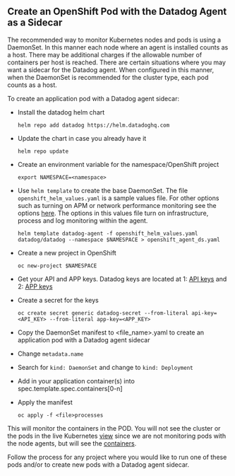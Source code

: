 Create an OpenShift Pod with the Datadog Agent as a Sidecar
--

The recommended way to monitor Kubernetes nodes and pods is using a DaemonSet. In this manner each node where an agent is installed counts as a host. There may be additional charges if the allowable number of containers per host is reached. There are certain situations where you may want a sidecar for the Datadog agent.  When configured in this manner, when the DaemonSet is recommended for the cluster type, each pod counts as a host.  
  
To create an application pod with a Datadog agent sidecar:  
  
* Install the datadog helm chart  
  
  ```  
  helm repo add datadog https://helm.datadoghq.com  
  ```  
  
* Update the chart in case you already have it  
  
  ```  
  helm repo update  
  ```  

* Create an environment variable for the namespace/OpenShift project  
  
  ```  
  export NAMESPACE=<namespace>  
  ```  

* Use ```helm template``` to create the base DaemonSet.  The file ```openshift_helm_values.yaml``` is a sample values file.  For other options such as turning on APM or network performance monitoring see the options [here](https://github.com/DataDog/helm-charts/blob/main/charts/datadog/values.yaml).  The options in this values file turn on infrastructure, process and log monitoring within the agent.  
  
  ```  
  helm template datadog-agent -f openshift_helm_values.yaml datadog/datadog --namespace $NAMESPACE > openshift_agent_ds.yaml  
  ```  

* Create a new project in OpenShift  
  ```  
  oc new-project $NAMESPACE  
  ``` 

* Get your API and APP keys. Datadog keys are located at 1: [API keys](https://app.datadoghq.com/organization-settings/api-keys) and 2: [APP keys](https://app.datadoghq.com/organization-settings/application-keys)  
  
* Create a secret for the keys  

  ```  
  oc create secret generic datadog-secret --from-literal api-key=<API_KEY> --from-literal app-key=<APP_KEY>  
  ```  

* Copy the DaemonSet manifest to <file_name>.yaml to create an application pod with a Datadog agent sidecar  
  
* Change ```metadata.name```  
  
* Search for ```kind: DaemonSet``` and change to ```kind: Deployment```  
  
* Add in your application container(s) into spec.template.spec.containers[0-n]  
  
* Apply the manifest  
  
  ```  
  oc apply -f <file>processes
  ```  
  
This will monitor the containers in the POD.  You will not see the cluster or the pods in the live Kubernetes [view](https://app.datadoghq.com/orchestration/explorer/pod?explorer-na-groups=false&panel_tab=logs) since we are not monitoring pods with the node agents, but will see the [containers](https://app.datadoghq.com/containers?selectedTopGraph=timeseries).  
  
Follow the process for any project where you would like to run one of these pods and/or to create new pods with a Datadog agent sidecar.  
